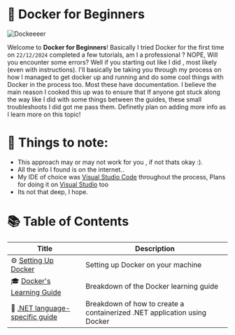 # 🐋 Docker for Beginners

![Dockeeeer](https://github.com/user-attachments/assets/95600609-9642-43af-8a39-eb4a676ce6e3)

Welcome to **Docker for Beginners**! Basically I tried Docker for the first time on `22/12/2024` completed a few tutorials, am I a professional ? NOPE, Will you encounter some errors? Well if you starting out like I did , most likely (even with instructions). I'll basically be taking you through my process on how I managed to get docker up and running and do some cool things with Docker in the process too. Most these have documentation. I believe the main reason I cooked this up was to ensure that If anyone got stuck along the way like I did with some things between the guides, these small troubleshoots I did got me pass them. Definetly plan on adding more info as I learn more on this topic! 

# 📝 Things to note:
- This approach may or may not work for you , if not thats okay :).
- All the info I found is on the internet..
- My IDE of choice was [Visual Studio Code](https://code.visualstudio.com/) throughout the process, Plans for doing it on [Visual Studio](https://visualstudio.microsoft.com/) too
- Its not that deep, I hope.


# 📚 Table of Contents

| Title             | Description                       |
|---------------------|-----------------------------------|
| ⚙️ [Setting Up Docker](./setting-up-docker/README.md) | Setting up Docker on your machine |
| 🎓 [Docker's Learning Guide](./docker-learning-guide/README.md) | Breakdown of the Docker learning guide |
| :heart_decoration: [.NET language-specific guide](./dotnet-language-guide/README.md) | Breakdown of how to create a containerized .NET application using Docker |
